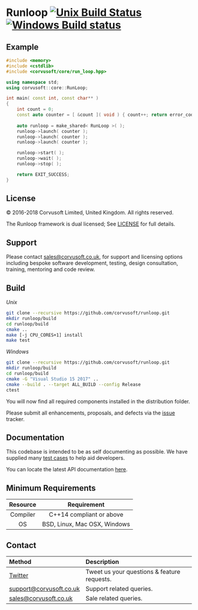 Runloop [![Unix Build Status](https://travis-ci.org/Corvusoft/runloop.svg?branch=master)](https://travis-ci.org/Corvusoft/runloop)
[![Windows Build status](https://ci.appveyor.com/api/projects/status/qy9fktman5l3btyk?svg=true)](https://ci.appveyor.com/project/Corvusoft/runloop)
=============================================================================================================================

Example
-------

```C++
#include <memory>
#include <cstdlib>
#include <corvusoft/core/run_loop.hpp>

using namespace std;
using corvusoft::core::RunLoop;

int main( const int, const char** )
{
    int count = 0;
    const auto counter = [ &count ]( void ) { count++; return error_code( ); };
            
    auto runloop = make_shared< RunLoop >( );
    runloop->launch( counter );
    runloop->launch( counter );
    runloop->launch( counter );

    runloop->start( );
    runloop->wait( );
    runloop->stop( );

    return EXIT_SUCCESS;
}
```

License
-------

&copy; 2016-2018 Corvusoft Limited, United Kingdom. All rights reserved.

The Runloop framework is dual licensed; See [LICENSE](LICENSE) for full details.

Support
-------

Please contact sales@corvusoft.co.uk, for support and licensing options including bespoke software development, testing, design consultation, training, mentoring and code review.

Build
-----

*Unix*
```bash
git clone --recursive https://github.com/corvusoft/runloop.git
mkdir runloop/build
cd runloop/build
cmake ..
make [-j CPU_CORES+1] install
make test
```

*Windows*
```bash
git clone --recursive https://github.com/corvusoft/runloop.git
mkdir runloop/build
cd runloop/build
cmake -G "Visual Studio 15 2017" ..
cmake --build . --target ALL_BUILD --config Release
ctest
```

You will now find all required components installed in the distribution folder.

Please submit all enhancements, proposals, and defects via the [issue](http://github.com/corvusoft/runloop/issues) tracker.

Documentation
-------------

This codebase is intended to be as self documenting as possible. We have supplied many [test cases](https://github.com/corvusoft/runloop/tree/master/test) to help aid developers.

You can locate the latest API documentation [here](https://github.com/Corvusoft/runloop/tree/master/documentation).

Minimum Requirements
--------------------

| Resource | Requirement                                     |
|:--------:|:-----------------------------------------------:|
| Compiler |            C++14 compliant or above             |
|    OS    |          BSD, Linux, Mac OSX, Windows           |

Contact
-------

| Method                                      | Description                                 |
|:--------------------------------------------|:--------------------------------------------|
| [Twitter](http://www.twitter.com/corvusoft) | Tweet us your questions & feature requests. |
| support@corvusoft.co.uk                     | Support related queries.                    |
| sales@corvusoft.co.uk                       | Sale related queries.                       |

